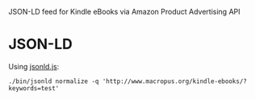 JSON-LD feed for Kindle eBooks via Amazon Product Advertising API

# JSON-LD

Using [jsonld.js](https://github.com/digitalbazaar/jsonld.js):
    
    ./bin/jsonld normalize -q 'http://www.macropus.org/kindle-ebooks/?keywords=test'
